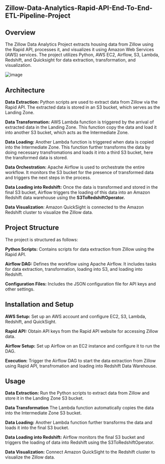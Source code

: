 ## Zillow-Data-Analytics-Rapid-API-End-To-End-ETL-Pipeline-Project

## Overview

The Zillow Data Analytics Project extracts housing data from Zillow using the Rapid API, processes it, and visualizes it using Amazon Web Services (AWS) services. The project utilizes Python, AWS EC2, Airflow, S3, Lambda, Redshift, and Quicksight for data extraction, transformation, and visualization.

![image](https://github.com/sowmyakoditya/Zillow_Data_Analytics-Rapid-API-End-To-End-ETL-Pipeline-Project/assets/166762015/bb555c9d-4200-49cf-94be-780b73547d04)

## Architecture

**Data Extraction:** Python scripts are used to extract data from Zillow via the Rapid API. The extracted data is stored in an S3 bucket, which serves as the Landing Zone.

**Data Transformation:** AWS Lambda function is triggered by the arrival of extracted data in the Landing Zone. This function copy the data and load it into another S3 bucket, which acts as the Intermediate Zone.

**Data Loading:** Another Lambda function is triggered when data is copied into the Intermediate Zone. This function further transforms the data by doing necessary transfromations and loads it into a third S3 bucket, here the transformed data is stored.

**Data Orchestration:** Apache Airflow is used to orchestrate the entire workflow. It monitors the S3 bucket for the presence of transformed data and triggers the next steps in the process.

**Data Loading into Redshift:** Once the data is transformed and stored in the final S3 bucket, Airflow triggers the loading of this data into an Amazon Redshift data warehouse using the **S3ToRedshiftOperator.**

**Data Visualization**: Amazon QuickSight is connected to the Amazon Redshift cluster to visualize the Zillow data.

## Project Structure

The project is structured as follows:

**Python Scripts:** Contains scripts for data extraction from Zillow using the Rapid API.

**Airflow DAG:** Defines the workflow using Apache Airflow. It includes tasks for data extraction, transformation, loading into S3, and loading into Redshift.

**Configuration Files:** Includes the JSON configuration file for API keys and other settings.

## Installation and Setup

**AWS Setup:** Set up an AWS account and configure EC2, S3, Lambda, Redshift, and QuickSight.

**Rapid API:** Obtain API keys from the Rapid API website for accessing Zillow data.

**Airflow Setup:** Set up Airflow on an EC2 instance and configure it to run the DAG.

**Execution:** Trigger the Airflow DAG to start the data extraction from Zillow using Rapid API, transfromation and loading into Redshift Data Warehouse.

## Usage

**Data Extraction:** Run the Python scripts to extract data from Zillow and store it in the Landing Zone S3 bucket.

**Data Transformation** The Lambda function automatically copies the data into the Intermediate Zone S3 bucket.

**Data Loading:** Another Lambda function further transforms the data and loads it into the final S3 bucket.

**Data Loading into Redshift:** Airflow monitors the final S3 bucket and triggers the loading of data into Redshift using the S3ToRedshiftOperator.

**Data Visualization:** Connect Amazon QuickSight to the Redshift cluster to visualize the Zillow data.

